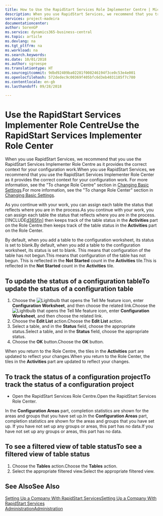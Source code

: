 ```yaml
---
title: How to Use the RapidStart Services Role Implementer Centre | Microsoft Docs
description: When you use RapidStart Services, we recommend that you track your work and use the RapidStart Services Implementer Role Centre as it provides the correct context for your configuration work.
services: project-madeira
documentationcenter: 
author: SorenGP
ms.service: dynamics365-business-central
ms.topic: article
ms.devlang: na
ms.tgt_pltfrm: na
ms.workload: na
ms.search.keywords: 
ms.date: 10/01/2018
ms.author: sgroespe
ms.translationtype: HT
ms.sourcegitcommit: 9dbd92409ba02281f008246194f3ce0c53e4e001
ms.openlocfilehash: 572dedec9c00369f405bfc6d3eb4031185f7c780
ms.contentlocale: en-gb
ms.lasthandoff: 09/28/2018

---
```

# <a name="use-the-rapidstart-services-implementer-role-center"></a><span data-ttu-id="072d6-103">Use the RapidStart Services Implementer Role Centre</span><span class="sxs-lookup"><span data-stu-id="072d6-103">Use the RapidStart Services Implementer Role Center</span></span>
<span data-ttu-id="072d6-104">When you use RapidStart Services, we recommend that you use the RapidStart Services Implementer Role Centre as it provides the correct context for your configuration work.</span><span class="sxs-lookup"><span data-stu-id="072d6-104">When you use RapidStart Services, we recommend that you use the RapidStart Services Implementer Role Center as it provides the correct context for your configuration work.</span></span> <span data-ttu-id="072d6-105">For more information, see the "To change Role Centre" section in [Changing Basic Settings](ui-change-basic-settings.md).</span><span class="sxs-lookup"><span data-stu-id="072d6-105">For more information, see the "To change Role Center" section in [Changing Basic Settings](ui-change-basic-settings.md).</span></span>

<span data-ttu-id="072d6-106">As you continue with your work, you can assign each table the status that reflects where you are in the process.</span><span class="sxs-lookup"><span data-stu-id="072d6-106">As you continue with your work, you can assign each table the status that reflects where you are in the process.</span></span> [!INCLUDE[d365fin](includes/d365fin_md.md)] <span data-ttu-id="072d6-107">then keeps track of the table status in the **Activities** part on the Role Centre.</span><span class="sxs-lookup"><span data-stu-id="072d6-107">then keeps track of the table status in the **Activities** part on the Role Center.</span></span>  

<span data-ttu-id="072d6-108">By default, when you add a table to the configuration worksheet, its status is set to blank.</span><span class="sxs-lookup"><span data-stu-id="072d6-108">By default, when you add a table to the configuration worksheet, its status is set to blank.</span></span> <span data-ttu-id="072d6-109">This means that configuration of the table has not begun.</span><span class="sxs-lookup"><span data-stu-id="072d6-109">This means that configuration of the table has not begun.</span></span> <span data-ttu-id="072d6-110">This is reflected in the **Not Started** count in the **Activities** tile.</span><span class="sxs-lookup"><span data-stu-id="072d6-110">This is reflected in the **Not Started** count in the **Activities** tile.</span></span>  

## <a name="to-update-the-status-of-a-configuration-table"></a><span data-ttu-id="072d6-111">To update the status of a configuration table</span><span class="sxs-lookup"><span data-stu-id="072d6-111">To update the status of a configuration table</span></span>  
1.  <span data-ttu-id="072d6-112">Choose the ![Lightbulb that opens the Tell Me feature](media/ui-search/search_small.png "Tell me what you want to do") icon, enter **Configuration Worksheet**, and then choose the related link.</span><span class="sxs-lookup"><span data-stu-id="072d6-112">Choose the ![Lightbulb that opens the Tell Me feature](media/ui-search/search_small.png "Tell me what you want to do") icon, enter **Configuration Worksheet**, and then choose the related link.</span></span>  
2.  <span data-ttu-id="072d6-113">Choose the **Edit List** action.</span><span class="sxs-lookup"><span data-stu-id="072d6-113">Choose the **Edit List** action.</span></span>  
3.  <span data-ttu-id="072d6-114">Select a table, and in the **Status** field, choose the appropriate status.</span><span class="sxs-lookup"><span data-stu-id="072d6-114">Select a table, and in the **Status** field, choose the appropriate status.</span></span>  
4.  <span data-ttu-id="072d6-115">Choose the **OK** button.</span><span class="sxs-lookup"><span data-stu-id="072d6-115">Choose the **OK** button.</span></span>  

<span data-ttu-id="072d6-116">When you return to the Role Centre, the tiles in the **Activities** part are updated to reflect your changes.</span><span class="sxs-lookup"><span data-stu-id="072d6-116">When you return to the Role Center, the tiles in the **Activities** part are updated to reflect your changes.</span></span>  

## <a name="to-track-the-status-of-a-configuration-project"></a><span data-ttu-id="072d6-117">To track the status of a configuration project</span><span class="sxs-lookup"><span data-stu-id="072d6-117">To track the status of a configuration project</span></span>  
- <span data-ttu-id="072d6-118">Open the RapidStart Services Role Centre.</span><span class="sxs-lookup"><span data-stu-id="072d6-118">Open the RapidStart Services Role Center.</span></span>  

<span data-ttu-id="072d6-119">In the **Configuration Areas** part, completion statistics are shown for the areas and groups that you have set up.</span><span class="sxs-lookup"><span data-stu-id="072d6-119">In the **Configuration Areas** part, completion statistics are shown for the areas and groups that you have set up.</span></span> <span data-ttu-id="072d6-120">If you have not set up any groups or areas, this part has no data.</span><span class="sxs-lookup"><span data-stu-id="072d6-120">If you have not set up any groups or areas, this part has no data.</span></span>  

## <a name="to-see-a-filtered-view-of-table-status"></a><span data-ttu-id="072d6-121">To see a filtered view of table status</span><span class="sxs-lookup"><span data-stu-id="072d6-121">To see a filtered view of table status</span></span>  
1. <span data-ttu-id="072d6-122">Choose the **Tables** action.</span><span class="sxs-lookup"><span data-stu-id="072d6-122">Choose the **Tables** action.</span></span>  
2. <span data-ttu-id="072d6-123">Select the appropriate filtered view.</span><span class="sxs-lookup"><span data-stu-id="072d6-123">Select the appropriate filtered view.</span></span>  

## <a name="see-also"></a><span data-ttu-id="072d6-124">See Also</span><span class="sxs-lookup"><span data-stu-id="072d6-124">See Also</span></span>  
[<span data-ttu-id="072d6-125">Setting Up a Company With RapidStart Services</span><span class="sxs-lookup"><span data-stu-id="072d6-125">Setting Up a Company With RapidStart Services</span></span>](admin-set-up-a-company-with-rapidstart.md)  
[<span data-ttu-id="072d6-126">Administration</span><span class="sxs-lookup"><span data-stu-id="072d6-126">Administration</span></span>](admin-setup-and-administration.md)

